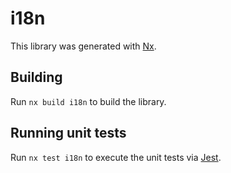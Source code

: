 # i18n

This library was generated with [Nx](https://nx.dev).



## Building

Run `nx build i18n` to build the library.





## Running unit tests

Run `nx test i18n` to execute the unit tests via [Jest](https://jestjs.io).


